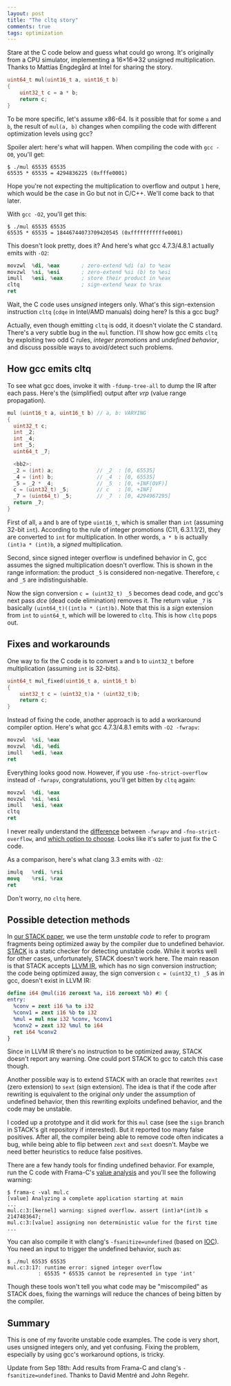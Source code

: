 ```yaml
---
layout: post
title: "The cltq story"
comments: true
tags: optimization
---
```


Stare at the C code below and guess what could go wrong.
It's originally from a CPU simulator,
implementing a 16×16⇒32 unsigned multiplication.
Thanks to Mattias Engdegård at Intel for sharing the story.

``` c
uint64_t mul(uint16_t a, uint16_t b)
{
	uint32_t c = a * b;
	return c;
}
```

To be more specific, let's assume x86-64.
Is it possible that for some `a` and `b`,
the result of `mul(a, b)` changes when compiling the code with
different optimization levels using gcc?

Spoiler alert: here's what will happen.
When compiling the code with `gcc -O0`, you'll get:

	$ ./mul 65535 65535
	65535 * 65535 = 4294836225 (0xfffe0001)

Hope you're not expecting the multiplication to overflow and output
`1` here, which would be the case in Go but not in C/C++.
We'll come back to that later.

With `gcc -O2`, you'll get this:

	$ ./mul 65535 65535
	65535 * 65535 = 18446744073709420545 (0xfffffffffffe0001)

This doesn't look pretty, does it?
And here's what gcc 4.7.3/4.8.1 actually emits with `-O2`:

```nasm
movzwl  %di, %eax       ; zero-extend %di (a) to %eax
movzwl  %si, %esi       ; zero-extend %si (b) to %esi
imull   %esi, %eax      ; store their product in %eax
cltq                    ; sign-extend %eax to %rax
ret
```

Wait, the C code uses _unsigned_ integers only.
What's this sign-extension instruction `cltq`
(`cdqe` in Intel/AMD manuals) doing here?
Is this a gcc bug?

Actually,
even though emitting `cltq` is odd,
it doesn't violate the C standard.
There's a very subtle bug in the `mul` function.
I'll show how gcc emits `cltq` by exploiting two odd C
rules, _integer promotions_ and _undefined behavior_, and discuss
possible ways to avoid/detect such problems.

How gcc emits cltq
------------------

To see what gcc does, invoke it with `-fdump-tree-all` to dump the
IR after each pass.
Here's the (simplified) output after _vrp_ (value range propagation).

``` c
mul (uint16_t a, uint16_t b) // a, b: VARYING
{
  uint32_t c;
  int _2;
  int _4;
  int _5;
  uint64_t _7;

  <bb2>:
  _2 = (int) a;              // _2  : [0, 65535]
  _4 = (int) b;              // _4  : [0, 65535]
  _5 = _2 * _4;              // _5  : [0, +INF(OVF)]
  c = (uint32_t) _5;         // c   : [0, +INF]
  _7 = (uint64_t) _5;        // _7  : [0, 4294967295]
  return _7;
}
```

First of all, `a` and `b` are of type `uint16_t`,
which is smaller than `int` (assuming 32-bit `int`).
According to the rule of integer promotions (C11, 6.3.1.1/2),
they are converted to `int` for multiplication.
In other words, `a * b` is actually `(int)a * (int)b`,
a _signed_ multiplication.

Second, since signed integer overflow is undefined behavior in C,
gcc assumes the signed multiplication doesn't overflow.  This is shown
in the range information: the product `_5` is considered non-negative.
Therefore, `c` and `_5` are indistinguishable.

Now the sign conversion `c = (uint32_t) _5` becomes dead code, and gcc's next
pass _dce_ (dead code elimination) removes it.
The return value `_7` is basically `(uint64_t)((int)a * (int)b)`.
Note that this is a _sign_ extension from `int` to `uint64_t`,
which will be lowered to `cltq`.
This is how `cltq` pops out.

Fixes and workarounds
---------------------

One way to fix the C code is to convert `a` and `b` to `uint32_t` before
multiplication (assuming `int` is 32-bits).

``` c
uint64_t mul_fixed(uint16_t a, uint16_t b)
{
	uint32_t c = (uint32_t)a * (uint32_t)b;
	return c;
}
```

Instead of fixing the code, another approach is to add a workaround
compiler option.  Here's what gcc 4.7.3/4.8.1 emits with `-O2 -fwrapv`:

```nasm
movzwl  %si, %eax
movzwl  %di, %edi
imull   %edi, %eax
ret
```

Everything looks good now.  However, if you use `-fno-strict-overflow`
instead of `-fwrapv`, congratulations, you'll get bitten by `cltq` again:

```nasm
movzwl  %di, %eax
movzwl  %si, %esi
imull   %esi, %eax
cltq
ret
```

I never really understand the
[difference](http://www.airs.com/blog/archives/120)
between `-fwrapv` and `-fno-strict-overflow`,
and [which option to choose](https://lkml.org/lkml/2009/7/12/90).
Looks like it's safer to just fix the C code.

As a comparison, here's what clang 3.3 emits with `-O2`:

```nasm
imulq   %rdi, %rsi
movq    %rsi, %rax
ret
```

Don't worry, no `cltq` here.

Possible detection methods
--------------------------

In [our STACK paper](http://css.csail.mit.edu/stack/),
we use the term _unstable code_ to refer to
program fragments being optimized away by the compiler due to undefined behavior.
[STACK](http://css.csail.mit.edu/stack/) is a static checker
for detecting unstable code.
While it works well for other cases,
unfortunately, STACK doesn't work here.
The main reason is that STACK accepts [LLVM IR](http://llvm.org/docs/LangRef.html),
which has no sign conversion instruction;
the code being optimized away,
the sign conversion `c = (uint32_t) _5` as in gcc,
doesn't exist in LLVM IR:

``` llvm
define i64 @mul(i16 zeroext %a, i16 zeroext %b) #0 {
entry:
  %conv = zext i16 %a to i32
  %conv1 = zext i16 %b to i32
  %mul = mul nsw i32 %conv, %conv1
  %conv2 = zext i32 %mul to i64
  ret i64 %conv2
}
```

Since in LLVM IR there's no instruction to be optimized away,
STACK doesn't report any warning.
One could port STACK to gcc to catch this case though.

Another possible way is to extend STACK with an oracle that rewrites
`zext` (zero extension) to `sext` (sign extension).
The idea is that
if the code after rewriting is equivalent to the original _only_
under the assumption of undefined behavior,
then this rewriting exploits undefined behavior,
and the code may be unstable.

I coded up a prototype and it did work for this `mul` case
(see the `sign` branch in STACK's git repository if interested).
But it reported too many false positives.
After all, the compiler being able to remove code often indicates a bug,
while being able to flip between `zext` and `sext` doesn't.
Maybe we need better heuristics to reduce false positives.

There are a few handy tools for finding undefined behavior.
For example,
run the C code with Frama-C's [value analysis](http://frama-c.com/value.html)
and you'll see the following warning:

	$ frama-c -val mul.c
	[value] Analyzing a complete application starting at main
	...
	mul.c:3:[kernel] warning: signed overflow. assert (int)a*(int)b ≤ 2147483647;
	mul.c:3:[value] assigning non deterministic value for the first time
	...

You can also compile it with clang's `-fsanitize=undefined` (based
on [IOC](http://embed.cs.utah.edu/ioc/)).
You need an input to trigger the undefined behavior, such as:

	$ ./mul 65535 65535
	mul.c:3:17: runtime error: signed integer overflow
	          : 65535 * 65535 cannot be represented in type 'int'

Though these tools won't tell you what code may be "miscompiled" as STACK does,
fixing the warnings will reduce the chances of being bitten by the compiler.

Summary
-------

This is one of my favorite unstable code examples.
The code is very short, uses unsigned integers only,
and yet confusing.
Fixing the problem, especially by using gcc's workaround options,
is tricky.

Update from Sep 18th:
Add results from Frama-C and clang's `-fsanitize=undefined`.
Thanks to David Mentré and John Regehr.
